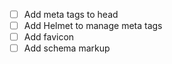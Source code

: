 - [ ] Add meta tags to head
- [ ] Add Helmet to manage meta tags
- [ ] Add favicon
- [ ] Add schema markup

